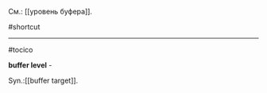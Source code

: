 См.: [[уровень буфера]].

#shortcut




<hr/>

#tocico

<b>buffer level</b> - 


Syn.:[[buffer target]].
 


